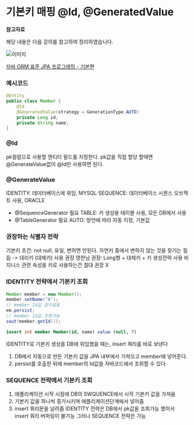 # 기본키 매핑 @Id, @GeneratedValue

**참고자료**

해당 내용은 다음 강의를 참고하여 정리하였습니다.

![이미지](https://cdn.inflearn.com/public/courses/324109/course_cover/161476f8-f0b7-4b04-b293-ce648c2ea445/kyh_jsp.png)

[자바 ORM 표준 JPA 프로그래밍 - 기본편](https://www.inflearn.com/course/ORM-JPA-Basic/dashboard)



### 예시코드
```java
@Entity
public class Member {
    @Id 
    @GeneratedValue(strategy = GenerationType.AUTO)
    private Long id;
    private String name;
}
```
### @Id
pk컬럼으로 사용할 엔티티 필드를 지정한다.
pk값을 직접 할당 할때면 @GenerateValue없이 @Id만 사용하면 된다.
### @GenerateValue
IDENTITY: 데이터베이스에 위임, MYSQL 
SEQUENCE: 데이터베이스 시퀀스 오브젝트 사용, ORACLE 
- @SequenceGenerator 필요
TABLE: 키 생성용 테이블 사용, 모든 DB에서 사용
- @TableGenerator 필요
AUTO: 방언에 따라 자동 지정, 기본값
### 권장하는 식별자 전략
기본키 조건: not null, 유일, 변하면 안된다.
자연키 중에서 변하지 않는 것을 찾기는 힘듬 -> 대리키 (대체키) 사용 권장
영한님 권장: Long형 + 대체키 + 키 생성전략 사용
비지니스 관련 속성을 키로 사용하는건 절대 권장 X
### IDENTITY 전략에서 기본키 조회
```java
Member member = new Member();
member.setName("A");
// member Id값 알수없음
em.persist;
// member Id값 조회가능
sout(member.getId());
```
```sql
insert int member Member(id, name) value (null, ?)
```
IDENTITY로 기본키 생성을 DB에 위임했을 때는, insert 쿼리를 바로 보낸다
1. DB에서 자동으로 만든 기본키 값을 JPA 내부에서 가져오고 member에 넣어준다.
2. persist를 호출한 뒤에 member의 Id값을 자바코드에서 조회할 수 있다.
### SEQUENCE 전략에서 기본키 조회
1. 애플리케이션 시작 시점에 DB의 SWQUENCE에서 시작 기본키 값을 가져옴
2. 기본키 값을 하나씩 증가시키며 애플리케이션단계에서 넣어줌
3. insert 쿼리문을 날려줌
IDENTITY 전략은 DB에서 pk값을 조회가능 했어서 insert 쿼리 버퍼링이 불가능
그러나 SEQUENCE 전략은 가능